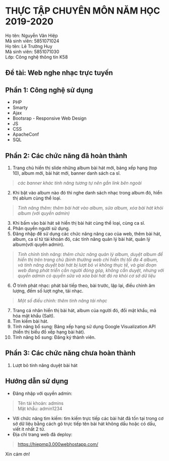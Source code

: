 # THỰC TẬP CHUYÊN MÔN NĂM HỌC 2019-2020
Họ tên: Nguyễn Văn Hiệp  
Mã sinh viên: 5851071024  
Họ tên: Lê Trường Huy  
Mã sinh viên: 5851071030  
Lớp: Công nghệ thông tin K58  
## Đề tài: Web nghe nhạc trực tuyến  
## Phần 1: Công nghệ sử dụng
- PHP
- Smarty
- Ajax
- Bootsrap - Responsive Web Design
- JS
- CSS
- ApacheConf
- SQL  
## Phần 2: Các chức năng đã hoàn thành
1. Trang chủ hiển thị slide những album bài hát mới, bảng xếp hạng (top 10), album mới, bài hát mới, banner danh sách ca sĩ.
> *các banner khác tính năng tương tự nên gắn link bên ngoài*
2. Khi bật vào album nào đó thì nghe danh sách nhạc trong album đó, hiển thị ablum cùng thể loại.
> *Tính năng thêm: thêm bài hát vào album, sửa album, xóa bài hát khỏi album (với quyền admin)*
3. Khi bấm vào bài hát sẽ hiển thị bài hát cùng thể loại, cùng ca sĩ.
4. Phân quyền người sử dụng.
5. Đăng nhập để sử dụng các chức năng nâng cao của web, thêm bài hát, album, ca sĩ từ tài khoản đó, các tính năng quản lý bài hát, quản lý album(với quyền admin).
> *Tinh chỉnh tính năng: thêm chức năng quản lý album, duyệt album để hiển thị trên trang chủ (bình thường web chỉ hiển thị tối đa 4 album, và tính năng duyệt bài hát bị lượt bỏ vì không thực tế, và giai đoạn web đang phát triển cần người đóng góp, không cần duyệt, nhưng với quyền admin có quyền sửa và xóa bài hát đó ra khỏi cơ sở dữ liệu*
6. Ở trình phát nhạc: phát bài tiếp theo, bài trước, lặp lại, điều chỉnh âm lượng, đếm số lượt nghe, tải nhạc.
> *Một số điều chỉnh: thêm tính năng tải nhạc*
7. Trang cá nhân hiển thị bài hát, album của người đó, đổi mật khẩu, mã hóa mật khẩu (Salt).
8. Tìm kiếm bài hát.
9. Tính năng bổ sung: Bảng xếp hạng sử dụng Google Visualization API (hiển thị biểu đồ xếp hạng bài hát).
10. Tính năng bổ sung: Đăng ký thành viên.  
## Phần 3: Các chức năng chưa hoàn thành
1. Lượt bỏ tính năng duyệt bài hát  
## Hướng dẫn sử dụng
- Đăng nhập với quyền admin:
> Tên tài khoản: admins  
> Mật khẩu: admin1234
- Với chức năng tìm kiếm: tìm kiếm trực tiếp các bài hát đã tồn tại trong cơ sở dữ liệu bằng cách gõ trực tiếp tên bài hát không dấu hoặc có dấu, viết ít nhất 2 từ.
- Địa chỉ trang web đã deploy:
> https://hiepmp3.000webhostapp.com/

Xin cám ơn!
